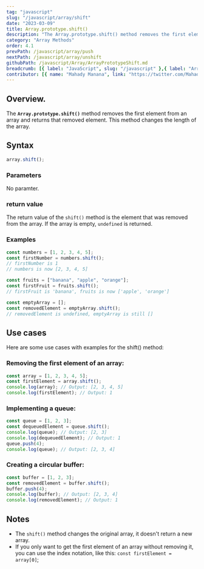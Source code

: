 ```yaml
---
tag: "javascript"
slug: "/javascript/array/shift"
date: "2023-03-09"
title: Array.prototype.shift()
description: "The Array.prototype.shift() method removes the first element from an array and returns that removed element."
category: "Array Methods"
order: 4.1
prevPath: /javascript/array/push
nextPath: /javascript/array/unshift
githubPath: /javascript/Array/ArrayPrototypeShift.md
breadcrumb: [{ label: "JavaScript", slug: "/javascript" },{ label: "Array Methods", slug: "/javascript/array" }]
contributor: [{ name: "Mahady Manana", link: "https://twitter.com/MahadyManana" }, { name: "Haja", link: "https://twitter.com/Haja261M" }]
---
```


## Overview.

The **`Array.prototype.shift()`** method removes the first element from an array and returns that removed element. This method changes the length of the array.


## Syntax

```javascript
array.shift();
```

### Parameters

No paramter.

### return value

The return value of the `shift()` method is the element that was removed from the array. If the array is empty, `undefined` is returned.

### Examples

```javascript
const numbers = [1, 2, 3, 4, 5];
const firstNumber = numbers.shift();
// firstNumber is 1
// numbers is now [2, 3, 4, 5]

const fruits = ["banana", "apple", "orange"];
const firstFruit = fruits.shift();
// firstFruit is 'banana', fruits is now ['apple', 'orange']

const emptyArray = [];
const removedElement = emptyArray.shift();
// removedElement is undefined, emptyArray is still []
```

## Use cases

Here are some use cases with examples for the shift() method:

### Removing the first element of an array:

```javascript
const array = [1, 2, 3, 4, 5];
const firstElement = array.shift();
console.log(array); // Output: [2, 3, 4, 5]
console.log(firstElement); // Output: 1
```

### Implementing a queue:

```javascript
const queue = [1, 2, 3];
const dequeuedElement = queue.shift();
console.log(queue); // Output: [2, 3]
console.log(dequeuedElement); // Output: 1
queue.push(4);
console.log(queue); // Output: [2, 3, 4]
```

### Creating a circular buffer:

```javascript
const buffer = [1, 2, 3];
const removedElement = buffer.shift();
buffer.push(4);
console.log(buffer); // Output: [2, 3, 4]
console.log(removedElement); // Output: 1
```
## Notes

- The `shift()` method changes the original array, it doesn't return a new array.
- If you only want to get the first element of an array without removing it, you can use the index notation, like this: `const firstElement = array[0]`;

